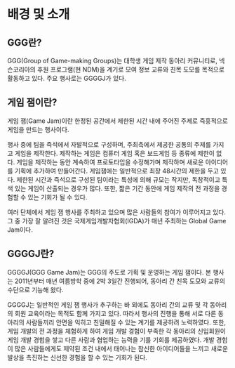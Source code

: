 # 배경 및 소개

## GGG란?

GGG(Group of Game-making Groups)는 대학생 게임 제작 동아리 커뮤니티로, 넥슨코리아의 후원 프로그램(현 NDM)을 계기로 모여 정보 교류와 친목 도모를 목적으로 활동하고 있다. 주요 행사로는 GGGGJ가 있다.

## 게임 잼이란?

게임 잼(Game Jam)이란 한정된 공간에서 제한된 시간 내에 주어진 주제로 즉흥적으로 게임을 만드는 행사이다.

행사 중에 팀을 즉석에서 자발적으로 구성하며, 주최측에서 제공한 공통의 주제를 가지고 게임을 제작한다. 제작하는 게임은 컴퓨터 게임 혹은 보드게임 등 종류에 제한이 없다. 게임을 제작하는 동안 계속하여 프로토타입을 수정해가며 제작하며 새로운 아이디어를 기획에 추가하여 만들어간다. 게임잼에는 일반적으로 최장 48시간의 제한을 두고 있다. 제한된 시간과 즉석으로 구성된 팀이라는 특성에 의해 규모는 작지만, 독창적이고 특색 있는 게임이 산출되는 경우가 많다. 또한, 짧은 기간 동안에 게임 제작의 전 과정을 경험할 수 있는 기회가 될 수 있다.

여러 단체에서 게임 잼 행사를 주최하고 있으며 많은 사람들의 참여가 이루어지고 있다. 그 중 가장 잘 알려진 것은 국제게임개발자협회(IGDA)가 매년 주최하는 Global Game Jam이다.

## GGGGJ란?

GGGGJ(GGG Game Jam)는 GGG의 주도로 기획 및 운영하는 게임 잼이다. 본 행사는 2011년부터 매년 여름방학 중에 2박 3일간 진행되어, 동아리 간 친목 도모와 교류의 수단으로 기능해 왔다.

GGGGJ는 일반적인 게임 잼 행사가 추구하는 바 외에도 동아리 간의 교류 및 각 동아리의 회원 교육이라는 목적도 함께 가지고 있다. 따라서 행사의 진행을 통해 서로 다른 동아리의 사람들끼리 안면을 익히고 친밀해질 수 있는 계기를 제공하려 노력하였다. 또한, 게임 개발의 전 과정을 체험하게 하여 게임 개발 경험이 부족한 각 동아리의 신입회원이 게임 개발 경험을 쌓고 다른 사람과 협업하는 능력을 기를 기회를 제공하였다. 개발 경험이 많은 사람들에게도 제약된 조건 내에서 태어나는 참신한 아이디어들을 느끼고 새로운 발상을 촉진하는 신선한 경험을 할 수 있는 기회가 된다.
